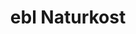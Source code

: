 ---
title: "ebl Naturkost"
url: /nuernberg/ebl-naturkost-reichelsdorfer-hauptstrasse/
shop: Supermarkt
---